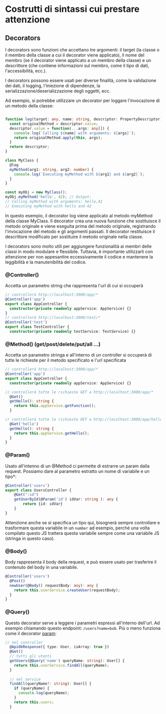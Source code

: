 # Costrutti di sintassi cui prestare attenzione

## Decorators
I decorators sono funzioni che accettano tre argomenti: il target (la classe o il membro della classe a cui il decorator viene applicato), il nome del membro (se il decorator viene applicato a un membro della classe) e un descrittore (che contiene informazioni sul membro, come il tipo di dati, l'accessibilità, ecc.).

I decorators possono essere usati per diverse finalità, come la validazione dei dati, il logging, l'iniezione di dipendenze, la serializzazione/deserializzazione degli oggetti, ecc.

Ad esempio, si potrebbe utilizzare un decorator per loggare l'invocazione di un metodo della classe:

```typescript

function log(target: any, name: string, descriptor: PropertyDescriptor) {
  const originalMethod = descriptor.value;
  descriptor.value = function(...args: any[]) {
    console.log(`Calling ${name} with arguments: ${args}`);
    return originalMethod.apply(this, args);
  }
  return descriptor;
}

class MyClass {
  @log
  myMethod(arg1: string, arg2: number) {
    console.log(`Executing myMethod with ${arg1} and ${arg2}`);
  }
}

const myObj = new MyClass();
myObj.myMethod('hello', 42); // Output: 
// Calling myMethod with arguments: hello,42
// Executing myMethod with hello and 42
```

In questo esempio, il decorator log viene applicato al metodo myMethod della classe MyClass. Il decorator crea una nuova funzione che sostituisce il metodo originale e viene eseguita prima del metodo originale, registrando l'invocazione del metodo e gli argomenti passati. Il decorator restituisce il descrittore modificato per sostituire il metodo originale nella classe.

I decorators sono molto utili per aggiungere funzionalità ai membri delle classi in modo modulare e flessibile. Tuttavia, è importante utilizzarli con attenzione per non appesantire eccessivamente il codice e mantenere la leggibilità e la manutenibilità del codice.

### @Controller()
Accetta un parametro string che rappresenta l'url di cui si occuperà
```typescript
// controllerà http://localhost:3000/app/*
@Controller('app')
export class AppController {
  constructor(private readonly appService: AppService) {}
}
// controllerà http://localhost:3000/test/*
@Controller('test')
export class TestController {
  constructor(private readonly testService: TestService) {}
```
### @Method() (get/post/delete/put/all ...)

Accetta un parametro stringa e all'interno di un controller si occuperà di tutte le richieste per il metodo specificato e l'url specificata
```typescript
// controllerà http://localhost:3000/app/*
@Controller('app')
export class AppController {
  constructor(private readonly appService: AppService) {}

// controllerà tutte le richieste GET a http://localhost:3000/app/*
  @Get()
  getHello(): string {
    return this.appService.getFunction();
  }

// controllerà tutte le richieste GET a http://localhost:3000/app/hello/*
  @Get('hello')
  getHello(): string {
    return this.appService.getHello();
  }
}
```
### @Param()
Usato all'intenno di un @Method ci permette di estrarre un param dalla request.
Possiamo dare al parametro estratto un nome di variabile e un tipo*:
```typescript
@Controller('users')
export class UsersController {
    @Get(":id")
    getUserById(@Param('id') idVar: string ): any {
        return {id: idVar}
    }
}
```
Attenzione anche se si specifica un tipo qui, bisognerà sempre controllare e trasformare questa variabile in un `number` ad esempio, perché una volta compilato questo JS trattera questa variabile sempre come una variabile JS (stringa in questo caso).

### @Body()
Body rappresenta il body della request, e può essere usato per trasferire il contenuto del body in una variabile.
```typescript
@Controller('users')
  @Post()
  newUser(@Body() requestBody: any): any {
    return this.userService.createUser(requestBody);
  }
}
```
### @Query()
Questo decorator serve a leggere i parametri espressi all'interno dell'url.
Ad esempio chiamando questo endpoint: `/users?name=bob`.
Più o meno funziona come il decorator [param](sintassi.md#param):
```typescript
// nel controller
  @ApiOkResponse({ type: User, isArray: true })
  @Get()
  // tutti gli utenti
  getUsers(@Query('name') queryName: string): User[] {
    return this.userService.findAll(queryName);
  }
  
  // nel service
  findAll(queryName?: string): User[] {
    if (queryName) {
      console.log(queryName);
    }
    return this.users;
  }  
```



